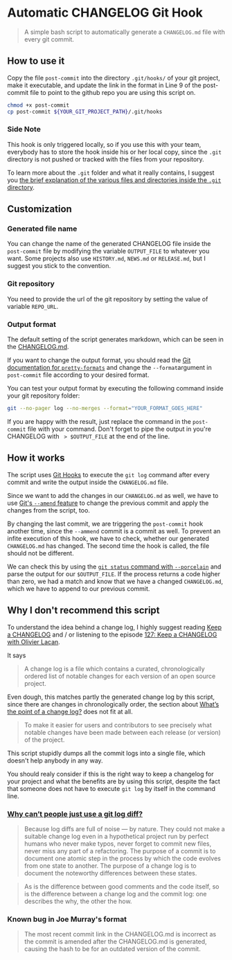 # Automatic CHANGELOG Git Hook

> A simple bash script to automatically generate a `CHANGELOG.md` file with every git commit.

## How to use it

Copy the file `post-commit` into the directory `.git/hooks/` of your git project, make it executable, and update the link in the format in Line 9 of the post-commit file to point to the github repo you are using this script on.

```bash
chmod +x post-commit
cp post-commit ${YOUR_GIT_PROJECT_PATH}/.git/hooks
```

### Side Note

This hook is only triggered locally, so if you use this with your team, everybody has to store the hook inside his or her local copy, since the `.git` directory is not pushed or tracked with the files from your repository.

To learn more about the `.git` folder and what it really contains, I suggest you [the brief explanation of the various files and directories inside the `.git` directory](http://www.gitguys.com/topics/the-git-directory/).

## Customization

### Generated file name

You can change the name of the generated CHANGELOG file inside the `post-commit` file by modifying the variable `OUTPUT_FILE` to whatever you want. Some projects also use `HISTORY.md`, `NEWS.md` or `RELEASE.md`, but I suggest you stick to the convention.

### Git repository

You need to provide the url of the git repository by setting the value of variable `REPO_URL`.

### Output format

The default setting of the script generates markdown, which can be seen in the [CHANGELOG.md](CHANGELOG.md).

If you want to change the output format, you should read the [Git documentation for `pretty-formats`](http://git-scm.com/docs/pretty-formats) and change the `--format`argument in `post-commit` file according to your desired format.

You can test your output format by executing the following command inside your git repository folder:

```bash
git --no-pager log --no-merges --format="YOUR_FORMAT_GOES_HERE"
```

If you are happy with the result, just replace the command in the `post-commit` file with your command.
Don't forget to pipe the output in you're CHANGELOG with ` > $OUTPUT_FILE` at the end of the line.

## How it works

The script uses [Git Hooks](https://git-scm.com/book/en/v2/Customizing-Git-Git-Hooks) to execute the `git log` command after every commit and write the output inside the `CHANGELOG.md` file.

Since we want to add the changes in our `CHANGELOG.md` as well, we have to use [Git's `--amend` feature](https://git-scm.com/book/en/v2/Git-Tools-Rewriting-History) to change the previous commit and apply the changes from the script, too.

By changing the last commit, we are triggering the `post-commit` hook another time, since the `--ammend` commit is a commit as well. To prevent an infite execution of this hook, we have to check, whether our generated `CHANGELOG.md` has changed. The second time the hook is called, the file should not be different.

We can check this by using the [`git status` command with `--porcelain`](http://git-scm.com/docs/git-status) and parse the output for our `$OUTPUT_FILE`. If the process returns a code higher than zero, we had a match and know  that we have a changed `CHANGELOG.md`, which we have to append to our previous commit.

## Why I don't recommend this script

To understand the idea behind a change log, I highly suggest reading [Keep a CHANGELOG](http://keepachangelog.com/) and / or listening to the episode [127: Keep a CHANGELOG with Olivier Lacan](http://5by5.tv/changelog/127).

It says

> A change log is a file which contains a curated, chronologically ordered list of notable changes for each version of an open source project.

Even dough, this matches partly the generated change log by this script, since there are changes in chronologically order, the section about [What’s the point of a change log?](http://keepachangelog.com/#what-s-the-point-of-a-change-log-) does not fit at all.

> To make it easier for users and contributors to see precisely what notable changes have been made between each release (or version) of the project.

This script stupidly dumps all the commit logs into a single file, which doesn't help anybody in any way.

You should realy consider if this is the right way to keep a changelog for your project and what the benefits are by using this script, despite the fact that someone does not have to execute `git log` by itself in the command line.

### [Why can’t people just use a git log diff?](http://keepachangelog.com/#why-can-t-people-just-use-a-code-git-log-code-diff-)

> Because log diffs are full of noise — by nature. They could not make a suitable change log even in a hypothetical project run by perfect humans who never make typos, never forget to commit new files, never miss any part of a refactoring. The purpose of a commit is to document one atomic step in the process by which the code evolves from one state to another. The purpose of a change log is to document the noteworthy differences between these states.

> As is the difference between good comments and the code itself, so is the difference between a change log and the commit log: one describes the why, the other the how.

### Known bug in Joe Murray's format

> The most recent commit link in the CHANGELOG.md is incorrect as the commit is amended after the CHANGELOG.md is generated, causing the hash to be for an outdated version of the commit.
